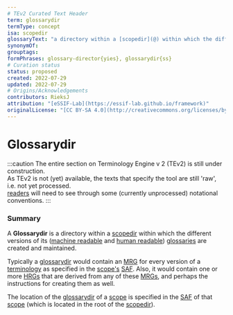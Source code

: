```yaml
---
# TEv2 Curated Text Header
term: glossarydir
termType: concept
isa: scopedir
glossaryText: "a directory within a [scopedir](@) within which the different versions of its ([machine readable](mrg@) and [human readable](hrg@)) [glossaries](@) are created and maintained."
synonymOf:
grouptags:
formPhrases: glossary-director{yies}, glossarydir{ss}
# Curation status
status: proposed
created: 2022-07-29
updated: 2022-07-29
# Origins/Acknowledgements
contributors: RieksJ
attribution: "[eSSIF-Lab](https://essif-lab.github.io/framework)"
originalLicense: "[CC BY-SA 4.0](http://creativecommons.org/licenses/by-sa/4.0/?ref=chooser-v1)"
---
```


# Glossarydir

:::caution
The entire section on Terminology Engine v 2 (TEv2) is still under construction.<br/>
As TEv2 is not (yet) available, the texts that specify the tool are still 'raw', i.e. not yet processed.<br/>[readers](@) will need to see through some (currently unprocessed) notational conventions.
:::

### Summary
A **Glossarydir** is a directory within a [scopedir](@) within which the different versions of its ([machine readable](mrg@) and [human readable](hrg@)) [glossaries](@) are created and maintained.

Typically a [glossarydir](@) would contain an [MRG](@) for every version of a [terminology](@) as specified in the [scope's](@) [SAF](@). Also, it would contain one or more [HRGs](@) that are derived from any of these [MRGs](@), and perhaps the instructions for creating them as well.

The location of the [glossarydir](@) of a [scope](@) is specified in the [SAF](@) of that [scope](@) (which is located in the root of the [scopedir](@)).
